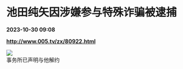 # 池田纯矢因涉嫌参与特殊诈骗被逮捕

**2023-10-30 09:08**

**http://www.005.tv/zx/80922.html**

![](http://www.005.tv/uploads/pic/2023/10/1698653086134.jpg)  
事务所已声明与他解约